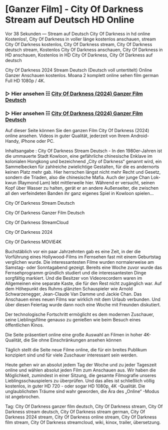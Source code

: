 # [Ganzer Film] - City Of Darkness Stream auf Deutsch HD Online
Vor 38 Sekunden — Stream auf Deutsch City Of Darkness in hd online Kostenlos!, City Of Darkness in voller länge kostenlos anschauen, stream City Of Darkness kostenlos, City Of Darkness stream, City Of Darkness deutsch stream, Kostenlos City Of Darkness anschauen, City Of Darkness in HD anschauen, Kostenlos in HD City Of Darkness, City Of Darkness auf deutsch

City Of Darkness 2024 Stream Deutsch (Deutsch voll untertitelt) Online Ganzer Anschauen kostenlos. Moana 2 komplett online sehen film german Full HD 1080p / 4K.

### ▷ Hier ansehen ☷ [City Of Darkness (2024) Ganzer Film Deutsch](https://is.gd/HYsir4)

### ▷ Hier ansehen ☷ [City Of Darkness (2024) Ganzer Film Deutsch](https://is.gd/HYsir4)

Auf dieser Seite können Sie den ganzen Film City Of Darkness (2024) online ansehen. Videos in guter Qualität, jederzeit von Ihrem Android-Handy, iPhone oder PC.

Inhaltsangabe : City Of Darkness Stream Deutsch - In den 1980er-Jahren ist die ummauerte Stadt Kowloon, eine gefährliche chinesische Enklave im kolonialen Hongkong und bezeichnend „City of Darkness“ genannt wird, ein Sammelbecken für zahlreiche zwielichtige Gestalten, für die es andernorts keinen Platz mehr gab. Hier herrschen längst nicht mehr Recht und Gesetz, sondern die Triaden, also die chinesische Mafia. Auch der junge Chan Lok-kwun (Raymond Lam) lebt mittlerweile hier. Während er versucht, seinen Kopf über Wasser zu halten, gerät er an andere Außenseiter, die zwischen all den verfeindeten Banden ihr ganz eigenes Spiel in Kowloon spielen...

City Of Darkness Stream Deutsch

City Of Darkness Ganzer Film Deutsch

City Of Darkness StreamCloud

City Of Darkness 2024

City Of Darkness MOVIE4K

Buchstäblich vor ein paar Jahrzehnten gab es eine Zeit, in der die Vorführung eines Hollywood-Films im Fernsehen fast mit einem Geburtstag verglichen wurde. Die interessantesten Filme wurden normalerweise am Samstag- oder Sonntagabend gezeigt. Bereits eine Woche zuvor wurde das Fernsehprogramm gründlich studiert und die interessantesten Dinge sorgfältig markiert. Und die Besitzer von Videorecordern waren im Allgemeinen eine separate Kaste, die für den Rest nicht zugänglich war. Auf dem Höhepunkt des Ruhms glänzten Schauspieler wie Arnold Schwarzenegger, Jean-Claude Van Damme und Jackie Chan. Das Anschauen eines neuen Films war wirklich mit dem Urlaub verbunden. Und über diesen Feiertag wurde dann noch eine Woche mit Freunden diskutiert.

Der technologische Fortschritt ermöglicht es dem modernen Zuschauer, seine Lieblingsfilme genauso zu genießen wie beim Besuch eines öffentlichen Kinos.

Die Seite präsentiert online eine große Auswahl an Filmen in hoher 4K-Qualität, die Sie ohne Einschränkungen ansehen können

Täglich stellt die Seite neue Filme online, die für ein breites Publikum konzipiert sind und für viele Zuschauer interessant sein werden.

Heute gehen wir an absolut jedem Tag der Woche und zu jeder Tageszeit online und wählen absolut jeden Film zum Anschauen aus. Wir haben die Möglichkeit, zumindest in einer Sitzung, die gesamte Filmografie unseres Lieblingsschauspielers zu überprüfen. Und das alles ist schließlich völlig kostenlos, in guter HD 720 - oder sogar HD 1080p, 4K -Qualität. Die unglaublichsten Träume sind wahr geworden, die Ära des „Online“ -Modus ist angebrochen.

Tag: City Of Darkness ganzer film deutsch, City Of Darkness stream, City Of Darkness stream deutsch, City Of Darkness stream german, City Of Darkness 2024 stream, City Of Darkness online stream, City Of Darkness film stream, City Of Darkness streamcloud, wiki, kinox, trailer, übersetzung.

